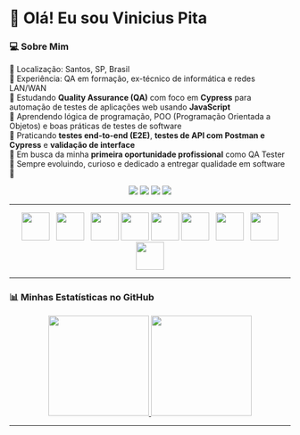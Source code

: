 # 👋 Olá! Eu sou Vinicius Pita

### 💻 Sobre Mim
🔹 Localização: Santos, SP, Brasil  
🔹 Experiência: QA em formação, ex-técnico de informática e redes LAN/WAN  
🔹 Estudando **Quality Assurance (QA)** com foco em **Cypress** para automação de testes de aplicações web usando **JavaScript**   
🔹 Aprendendo lógica de programação, POO (Programação Orientada a Objetos) e boas práticas de testes de software    
🔹 Praticando **testes end-to-end (E2E)**, **testes de API com Postman e Cypress** e **validação de interface**  
🔹 Em busca da minha **primeira oportunidade profissional** como QA Tester  
🔹 Sempre evoluindo, curioso e dedicado a entregar qualidade em software 🌱  
<!--- 🔹 Formação: Análise e Desenvolvimento de Sistemas (2º semestre) -->

<p align="center">
  <a href="mailto:vpita.95@outlook.com"><img src="https://img.shields.io/badge/Email-D14836?style=for-the-badge&logo=gmail&logoColor=white"/></a>
  <a href="https://www.linkedin.com/in/vinicius-pita/"><img src="https://img.shields.io/badge/LinkedIn-0A66C2?style=for-the-badge&logo=linkedin&logoColor=white"/></a>
  <a href="https://github.com/VPitta"><img src="https://img.shields.io/badge/GitHub-181717?style=for-the-badge&logo=github&logoColor=white"/></a>
<a href="https://vpitta.github.io/my-portfolio-pages/"><img src="https://img.shields.io/badge/Portfólio-4353FF?style=for-the-badge&logo=webflow&logoColor=white"/></a>

</p>

---

<p align="center" >
  <img src="https://cdn.jsdelivr.net/gh/devicons/devicon@latest/icons/cypressio/cypressio-original.svg" width="50px" />  
  <img src="https://cdn.jsdelivr.net/gh/devicons/devicon@latest/icons/postman/postman-original.svg" width="50px"/>  
  <img src="https://cdn.jsdelivr.net/gh/devicons/devicon@latest/icons/jira/jira-original.svg" width="50px"/>  
  <img src="https://cdn.jsdelivr.net/gh/devicons/devicon@latest/icons/javascript/javascript-original.svg" width="50px" />  
  <img src="https://cdn.jsdelivr.net/gh/devicons/devicon@latest/icons/css3/css3-original.svg" width="50px" />  
  <img src="https://cdn.jsdelivr.net/gh/devicons/devicon@latest/icons/html5/html5-original.svg" width="50px" />  
  <img src="https://cdn.jsdelivr.net/gh/devicons/devicon@latest/icons/git/git-original.svg" width="50px"/>  
  <img src="https://cdn.jsdelivr.net/gh/devicons/devicon@latest/icons/github/github-original.svg" width="50px"/>  
  <img src="https://cdn.jsdelivr.net/gh/devicons/devicon@latest/icons/vscode/vscode-original.svg" width="50px"/>  
</p>

---

### 📊 Minhas Estatísticas no GitHub

<div align="center">
  <a href="https://github.com/VPitta">
<img height="180em" src= "https://github-readme-stats.vercel.app/api?username=vpitta&show_icons=true&theme=github_dark"/>
<img height="180em" src="https://github-readme-stats.vercel.app/api/top-langs/?username=vpitta&layout=compact&langs_count=16&&theme=github_dark"/>
</div>
    
---



